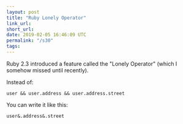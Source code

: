 ```yaml
---
layout: post
title: "Ruby Lonely Operator"
link_url:
short_url:
date: 2019-02-05 16:46:09 UTC
permalink: "/s30"
tags:
---
```





Ruby 2.3 introduced a feature called the "Lonely Operator" (which I somehow missed until recently). 

Instead of: 

`user && user.address && user.address.street` 

You can write it like this: 

`user&.address&.street`
